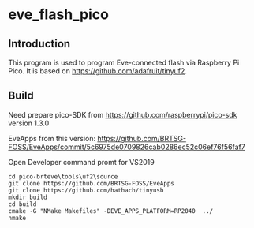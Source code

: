 # eve_flash_pico

## Introduction
This program is used to program Eve-connected flash via Raspberry Pi Pico.  It is based on https://github.com/adafruit/tinyuf2. 

## Build 
Need prepare pico-SDK from https://github.com/raspberrypi/pico-sdk version 1.3.0

EveApps from this version: https://github.com/BRTSG-FOSS/EveApps/commit/5c6975de0709826cab0286ec52c06ef76f56faf7

Open Developer command promt for VS2019
```
cd pico-brteve\tools\uf2\source
git clone https://github.com/BRTSG-FOSS/EveApps
git clone https://github.com/hathach/tinyusb
mkdir build
cd build
cmake -G "NMake Makefiles" -DEVE_APPS_PLATFORM=RP2040  ../
nmake
```



